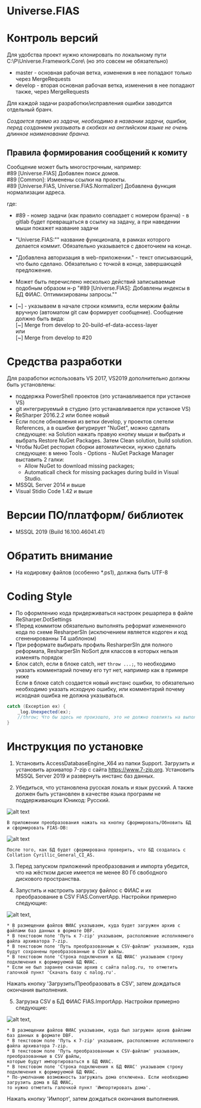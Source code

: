# Universe.FIAS


# Контроль версий    
Для удобства проект нужно клонировать по локальному пути C:\P\Universe.Framework.Core\ (но это совсем не обязательно)
*  master - основная рабочая ветка, изменения в нее попадают только через MergeRequests
*  develop - вторая основная рабочая ветка, изменения в нее попадают также, через MergeRequests

Для каждой задачи разработки/исправления ошибки заводится отдельный бранч.  

*Создается прямо из задачи, необходимо в названии задачи, ошибки, перед созданием указывать в скобках на английском языке не очень длинное наименование бранча.*

## Правила формирования сообщений к комиту
Сообщение может быть многострочным, например:  
#89 [Universe.FIAS] Добавлен поиск домов.  
#89 [Common]: Изменены ссылки на проекты.  
#89 [Universe.FIAS, Universe.FIAS.Normalizer] Добавлена функция нормализации адреса. 

где:
*  #89 - номер задачи (как правило совпадает с номером бранча) - в gitlab будет превращаться в ссылку на задачу,
  а при наведении мыши покажет название задачи
*  "Universe.FIAS:"" название функционала, в рамках которого делается коммит. Обязательно указывается с двоеточием на конце.
*  "Добавлена авторизация в web-приложении." - текст описывающий, что было сделано. Обязательно с точкой в конце, завершающей предложение.
*  Может быть перечислено несколько действий записываемые подобным образом
  н-р "#89 [Universe.FIAS]: Добавлены индексы в БД ФИАС. Оптимизированы запросы.""

*  [\~] - указываем в начале строки коммита, если мержим файлы вручную (автоматом git сам формирует сообщение). Сообщение должно быть вида:  
    [\~] Merge from develop to 20-build-ef-data-access-layer  
    или  
    [\~] Merge from develop to #20 

# Средства разработки
Для разработки использовать VS 2017, VS2019 дополнительно должны быть установлены:
*  поддержка PowerShell проектов (это устанавливается при устаноке VS)
*  git интегрируемый в студию (это устанавливается при устаноке VS)
*  ReSharper 2016.2.2 или более новый
*  Если после обновления из ветки develop, у проектов слетели References, а в ошибке фигурирует "NuGet", можно сделать следующее:
   на Solution нажать правую кнопку мыши и выбрать и выбрать Restore NuGet Packages. Затем Clean solution, build solution.
*  Чтобы NuGet ресторил сборки автоматически, нужно сделать следующее:
   в меню Tools - Options - NuGet Package Manager выставить 2 галки:
   - Allow NuGet to download missing packages;
   - Automaticall check for missing packages during build in Visual Studio.
*  MSSQL Server 2014 и выше
* Visual Stidio Code 1.42 и выше

# Версии ПО/платформ/ библиотек
*  MSSQL 2019 (Build 16.100.46041.41) 

# Обратить внимание
*  На кодировку файлов (особенно *.ps1), должна быть UTF-8

# Coding Style
*  По оформлению кода придерживаться настроек решарпера в файле ReSharper.DotSettings
* !Перед коммитом обязательно выполнять реформат измененного кода по схеме ResharperSln (исключением является кодоген и код
 сгененированны T4 шаблоном) 
*  При реформате выбирать профиль ResharperSln для полного реформата, ResharperSln NoSort для классов в которых нельзя изменять порядок
*  Блок catch, если в блоке catch, нет `throw ...;`, то необходимо указать комментарий почему его тут нет, например
 как в примере ниже  
 Если в блоке catch создается новый инстанс ошибки, то обязательно необходимо указать исходную ошибку, или комментарий
 почему исходная ошибка не должна указываться.
```c#
catch (Exception ex) {
    _log.Unexpected(ex);
    //throw; Что бы здесь не произошло, это не должно повлиять на выполнение всего остального
}
````

# Инструкция по установке

1. Установить AccessDatabaseEngine_X64 из папки Support.
	Загрузить и установить архиватор 7-zip с сайта https://www.7-zip.org.
	Установить MSSQL Server 2019 и развернуть инстанс баз данных.
	
2. Убедиться, что установлена русская локаль и язык русский. 
	А также должен быть установлен в качестве языка программ не поддерживающих Юникод: Русский.

![alt text](src/Manual/Images/region-lang-settings.png "Региональные настройки")

    В приложении преобразования нажать на кнопку Сформировать/Обновить БД и сформировать FIAS-DB:

![alt text](src/Manual/Images/downloader-and-converter-create-db.png "Создание и формирование структуры базы данных")

    После того, как БД будет сформирована проверить, что БД создалась с Collation Cyrillic_General_CI_AS. 
	    
3. Перед запуском приложений преобразования и импорта убедится, что на жёстком диске имеется не менее 80 Гб свободного дискового пространства.
	
4. Запустить и настроить загрузку файлос с ФИАС и их преобразование в CSV FIAS.ConvertApp.
   Настройки примерно следующие:
	     
![alt text](src/Manual/Images/downloader-and-converter-settings.png "Настройки приложения загрузки и преобразования"),

	* В размещении файлов ФИАС указываем, куда будет загружен архив с файлами баз данных в формате DBF.
	* В текстовом поле 'Путь к 7-zip' указываем, расположение исполняемого файла архиватора 7-zip.
	* В текстовом поле 'Путь преобразованным к CSV-файлам' указываем, куда будут сохранены преобразованные в CSV файлы.
	* В текстовом поле 'Строка подключения к БД ФИАС' указываем строку подключения к формируемой БД ФИАС.
	* Если не был заранее скачан архив с сайта nalog.ru, то отметить галочкой пункт 'Скачать базу с nalog.ru'.

Нажать кнопку 'Загрузить/Преобразовать в CSV', затем дождаться окончания выполнения.

5. Загрузка CSV в БД ФИАС FIAS.ImportApp.
   Настройки примерно следующие:

![alt text](src/Manual/Images/import-settings.png "Настройки приложения импорта"),

	* В размещении файлов ФИАС указываем, куда был загружен архив файлами баз данных в формате DBF.
	* В текстовом поле 'Путь к 7-zip' указываем, расположение исполняемого файла архиватора 7-zip.
	* В текстовом поле 'Путь преобразованным к CSV-файлам' указываем, преобразованные в CSV файлы,
	которые будут импортироваться в БД ФИАС.
	* В текстовом поле 'Строка подключения к БД ФИАС' указываем строку подключения к формируемой БД ФИАС.
	* По-умолчанию возможность загружать дома отключена. Если необходимо загрузить дома в БД ФИАС,
	то нужно отметить галочкой пункт 'Импортировать дома'.

Нажать кнопку 'Импорт', затем дождаться окончания выполнения.